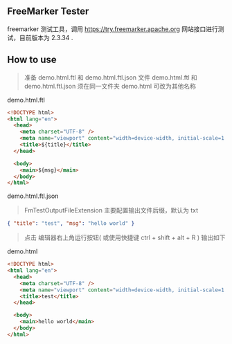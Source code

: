 ## FreeMarker Tester

freemarker 测试工具，调用 https://try.freemarker.apache.org 网站接口进行测试，目前版本为 2.3.34 .

## How to use

> 准备 demo.html.ftl 和 demo.html.ftl.json 文件
> demo.html.ftl 和 demo.html.ftl.json 须在同一文件夹 demo.html 可改为其他名称

demo.html.ftl

```html
<!DOCTYPE html>
<html lang="en">
  <head>
    <meta charset="UTF-8" />
    <meta name="viewport" content="width=device-width, initial-scale=1.0" />
    <title>${title}</title>
  </head>

  <body>
    <main>${msg}</main>
  </body>
</html>
```

demo.html.ftl.json

> FmTestOutputFileExtension 主要配置输出文件后缀，默认为 txt

```json
{ "title": "test", "msg": "hello world" }
```

> 点击 编辑器右上角运行按钮( 或使用快捷键 ctrl + shift + alt + R ) 输出如下

demo.html

```html
<!DOCTYPE html>
<html lang="en">
  <head>
    <meta charset="UTF-8" />
    <meta name="viewport" content="width=device-width, initial-scale=1.0" />
    <title>test</title>
  </head>

  <body>
    <main>hello world</main>
  </body>
</html>
```
